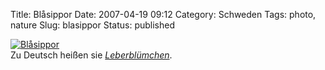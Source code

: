 Title: Blåsippor
Date: 2007-04-19 09:12
Category: Schweden
Tags: photo, nature
Slug: blasippor
Status: published

[![Blåsippor](/pic/blasippor_s.jpg "Blåsippor")](/pic/blasippor_l.jpg)  
Zu Deutsch heißen sie
[*Leberblümchen*](http://de.wikipedia.org/wiki/Leberbl%C3%BCmchen).

